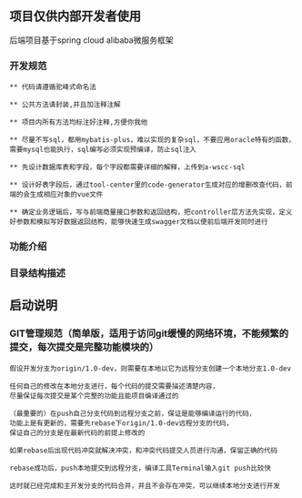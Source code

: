 ## 项目仅供内部开发者使用

后端项目基于spring cloud alibaba微服务框架

### 开发规范
```
** 代码请遵循驼峰式命名法

** 公共方法请封装,并且加注释注解

** 项目内所有方法均标注好注释,方便你我他

** 尽量不写sql，都用mybatis-plus，难以实现的复杂sql，不要应用oracle特有的函数，需要mysql也能执行，sql编写必须实现预编译，防止sql注入

** 先设计数据库表和字段，每个字段都需要详细的解释，上传到a-wscc-sql

** 设计好表字段后，通过tool-center里的code-generator生成对应的增删改查代码，前端的会生成相应对象的vue文件

** 确定业务逻辑后，写与前端商量接口参数和返回结构，把controller层方法先实现，定义好参数和模拟写好数据返回结构，能够快速生成swagger文档以便前后端开发同时进行

```
### 功能介绍


### 目录结构描述

## 启动说明


### GIT管理规范（简单版，适用于访问git缓慢的网络环境，不能频繁的提交，每次提交是完整功能模块的）
```
假设开发分支为origin/1.0-dev，则需要在本地以它为远程分支创建一个本地分支1.0-dev

任何自己的修改在本地分支进行，每个代码的提交需要描述清楚内容，
尽量保证每次提交是某个完整的功能且能项目编译通过的

（最重要的）在push自己分支代码到远程分支之前，保证是能够编译运行的代码，
功能上是有更新的，需要先rebase下origin/1.0-dev远程分支的代码，
保证自己的分支是在最新代码的前提上修改的

如果rebase后出现代码冲突就解决冲突，和冲突代码提交人员进行沟通，保留正确的代码

rebase成功后，push本地提交到远程分支，编译工具Terminal输入git push比较快

这时就已经完成和主开发分支的代码合并，并且不会存在冲突，可以继续本地分支进行开发

```
